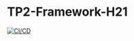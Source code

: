 # TP2-Framework-H21

[![CI/CD](https://github.com/jfpepin-prof/razor-pages-movie/actions/workflows/ci-cd.yml/badge.svg)](https://github.com/jfpepin-prof/razor-pages-movie/actions/workflows/ci-cd.yml)
